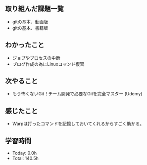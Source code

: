 ## 取り組んだ課題一覧
- gitの基本、動画版
- gitの基本、書籍版
## わかったこと
- ジョブやプロセスの中断
- ブログ作成の為にLinuxコマンド復習
## 次やること
- もう怖くないGit！チーム開発で必要なGitを完全マスター (Udemy)
## 感じたこと
- Warpは打ったコマンドを記憶しておいてくれるからすごく助かる。
## 学習時間
- Today: 0.0h
- Total: 140.5h
